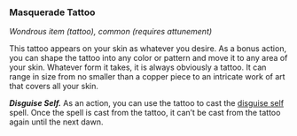 ### Masquerade Tattoo
*Wondrous item (tattoo), common (requires attunement)*

This tattoo appears on your skin as whatever you desire. As a bonus action, you can shape the tattoo into any color or pattern and move it to any area of your skin. Whatever form it takes, it is always obviously a tattoo. It can range in size from no smaller than a copper piece to an intricate work of art that covers all your skin.

***Disguise Self.*** As an action, you can use the tattoo to cast the [disguise self](../Spells/disguise-self.md) spell. Once the spell is cast from the tattoo, it can’t be cast from the tattoo again until the next dawn.
